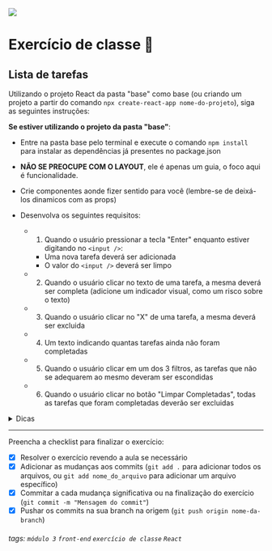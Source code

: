 ![](https://i.imgur.com/xG74tOh.png)

# Exercício de classe 🏫

## Lista de tarefas
Utilizando o projeto React da pasta "base" como base (ou criando um projeto a partir do comando `npx create-react-app nome-do-projeto`), siga as seguintes instruções:

**Se estiver utilizando o projeto da pasta "base"**:
- Entre na pasta base pelo terminal e execute o comando `npm install` para instalar as dependências já presentes no package.json

- **NÃO SE PREOCUPE COM O LAYOUT**, ele é apenas um guia, o foco aqui é funcionalidade.
- Crie componentes aonde fizer sentido para você (lembre-se de deixá-los dinamicos com as props)
- Desenvolva os seguintes requisitos:
  - 1. Quando o usuário pressionar a tecla "Enter" enquanto estiver digitando no `<input />`:
    - Uma nova tarefa deverá ser adicionada
    - O valor do `<input />` deverá ser limpo
  - 2. Quando o usuário clicar no texto de uma tarefa, a mesma deverá ser completa (adicione um indicador visual, como um risco sobre o texto)
  - 3. Quando o usuário clicar no "X" de uma tarefa, a mesma deverá ser excluida
  - 4. Um texto indicando quantas tarefas ainda não foram completadas
  - 5. Quando o usuário clicar em um dos 3 filtros, as tarefas que não se adequarem ao mesmo deveram ser escondidas
  - 6. Quando o usuário clicar no botão "Limpar Completadas", todas as tarefas que foram completadas deverão ser excluidas

<details>
  <summary>
    Dicas
  </summary>
  <ul>
    <li>
      4. e 5. Utilize do método <code>filter</code> para esconder as tarefas de acordo com o filtro e para pegar o número de tarefas que não foram completadas
    </li>
  </ul>
</details>

---

Preencha a checklist para finalizar o exercício:

- [x] Resolver o exercício revendo a aula se necessário
- [x] Adicionar as mudanças aos commits (`git add .` para adicionar todos os arquivos, ou `git add nome_do_arquivo` para adicionar um arquivo específico)
- [x] Commitar a cada mudança significativa ou na finalização do exercício (`git commit -m "Mensagem do commit"`)
- [x] Pushar os commits na sua branch na origem (`git push origin nome-da-branch`)

###### tags: `módulo 3` `front-end` `exercício de classe` `React`
